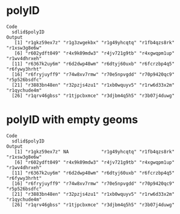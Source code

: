 # polyID

    Code
      sdlid$polyID
    Output
       [1] "r1gkz59ex7z" "r1g3zwgekbx" "r1g49yhcqtq" "r1fb4qzs8rk" "r1xsw3g8e6w"
       [6] "r602ydft049" "r4x9k09mdw3" "r4jv721g9tb" "r4xgwqpm1up" "r1wv4dhrxeh"
      [11] "r6367k2uy6m" "r6d2dwp48wm" "r6dtyj60uxb" "r6fcrzbp4q5" "r6fywy3hrht"
      [16] "r6fryjuyff9" "r74w8xv7rmw" "r70e5npvgdd" "r70p9420qc9" "r5p526bsdfc"
      [21] "r3883bn48en" "r32pzjs4zu1" "r1xb0wquyv5" "r1rw6d33x2m" "r1qychude4m"
      [26] "r1qrv46gbss" "r1tjpcbxmce" "r3djbm4q5h5" "r3b07j4duwg"

# polyID with empty geoms

    Code
      sdlid$polyID
    Output
       [1] "r1gkz59ex7z" NA            "r1g49yhcqtq" "r1fb4qzs8rk" "r1xsw3g8e6w"
       [6] "r602ydft049" "r4x9k09mdw3" "r4jv721g9tb" "r4xgwqpm1up" "r1wv4dhrxeh"
      [11] "r6367k2uy6m" "r6d2dwp48wm" "r6dtyj60uxb" "r6fcrzbp4q5" "r6fywy3hrht"
      [16] "r6fryjuyff9" "r74w8xv7rmw" "r70e5npvgdd" "r70p9420qc9" "r5p526bsdfc"
      [21] "r3883bn48en" "r32pzjs4zu1" "r1xb0wquyv5" "r1rw6d33x2m" "r1qychude4m"
      [26] "r1qrv46gbss" "r1tjpcbxmce" "r3djbm4q5h5" "r3b07j4duwg"

